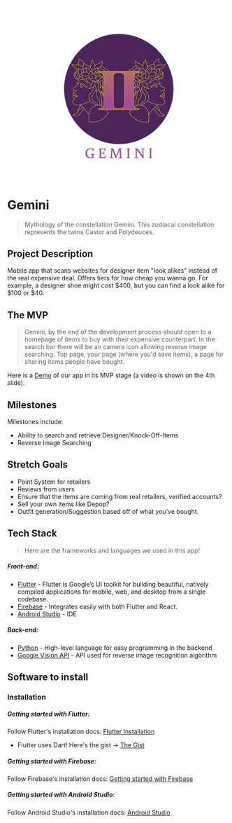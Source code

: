 <p align="center">
<img src="Gemini%20Logo%20Final.png" width="400">
  </p>

# Gemini
> Mythology of the constellation Gemini. This zodiacal constellation represents the twins Castor and Polydeuces.
## Project Description
Mobile app that scans websites for designer item "look alikes" instead of the real expensive deal. Offers tiers for how cheap you wanna go. For example, a designer shoe might cost $400, but you can find a look alike for $100 or $40.    

## The MVP
> Gemini, by the end of the development process should open to a homepage of items to buy with their expensive counterpart. In the search bar there will be an camera icon allowing reverse image searching. Top page, your page (where you'd save items), a page for sharing items people have bought.

Here is a [Demo] of our app in its MVP stage (a video is shown on the 4th slide).

## Milestones
Milestones include:
- Ability to search and retrieve Designer/Knock-Off-Items
- Reverse Image Searching

## Stretch Goals
- Point System for retailers
- Reviews from users
- Ensure that the items are coming from real retailers, verified accounts?
- Sell your own items like Depop?
- Outfit generation/Suggestion based off of what you’ve bought.

## Tech Stack
> Here are the frameworks and languages we used in this app!

##### Front-end:
* [Flutter] - Flutter is Google’s UI toolkit for building beautiful, natively compiled applications for mobile, web, and desktop from a single codebase.
* [Firebase] - Integrates easily with both Flutter and React.
* [Android Studio] - IDE

##### Back-end:
* [Python] - High-level language for easy programming in the backend
* [Google Vision API] - API used for reverse image recognition algorithm

## Software to install
### Installation

##### Getting started with Flutter:
Follow Flutter's installation docs: [Flutter Installation]
- Flutter uses Dart! Here's the gist -> [The Gist]

##### Getting started with Firebase:
Follow Firebase's installation docs: [Getting started with Firebase]

##### Getting started with Android Studio:
Follow Android Studio's installation docs: [Android Studio]

[Firebase]: <https://firebase.google.com/>
[Flutter]: <https://flutter.dev/>
[Python]: <https://www.python.org/>
[Android Studio]: <https://developer.android.com/studio>
[Google Vision API]: <https://cloud.google.com/vision>
[Flutter Installation]: <https://flutter.dev/docs/get-started/install>
[Getting started with Firebase]: <https://firebase.google.com/docs/android/setup?authuser=0>
[The Gist]: <https://dart.dev/guides/language/language-tour>
[git]: <https://gitforwindows.org/>
   [cheat sheet]: <https://education.github.com/git-cheat-sheet-education.pdf>
[Demo]: <https://docs.google.com/presentation/d/1qR3iIMrjEMVl9vMX-l3M6LJQw3SWKzjW5gFeah_gzOQ/edit?usp=sharing>
